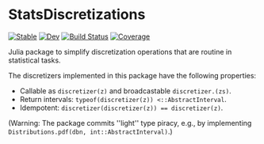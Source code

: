 # StatsDiscretizations

[![Stable](https://img.shields.io/badge/docs-stable-blue.svg)](https://nignatiadis.github.io/StatsDiscretizations.jl/stable)
[![Dev](https://img.shields.io/badge/docs-dev-blue.svg)](https://nignatiadis.github.io/StatsDiscretizations.jl/dev)
[![Build Status](https://github.com/nignatiadis/StatsDiscretizations.jl/workflows/CI/badge.svg)](https://github.com/nignatiadis/StatsDiscretizations.jl/actions)
[![Coverage](https://codecov.io/gh/nignatiadis/StatsDiscretizations.jl/branch/master/graph/badge.svg)](https://codecov.io/gh/nignatiadis/StatsDiscretizations.jl)

Julia package to simplify discretization operations that are routine in statistical tasks.


The discretizers implemented in this package have the following properties:
* Callable as `discretizer(z)` and broadcastable `discretizer.(zs)`.
* Return intervals: `typeof(discretizer(z)) <::AbstractInterval`.
* Idempotent: `discretizer(discretizer(z)) == discretizer(z)`.


(Warning: The package commits ''light'' type piracy, e.g., by implementing `Distributions.pdf(dbn, int::AbstractInterval)`.)